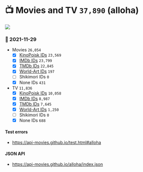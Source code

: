 # :tv: Movies and TV `37,890` (alloha)

<a href="https://API-Movies.github.io"><img src="https://API-Movies.github.io/banner.png?cache"></a>

### :date: 2021-11-29
- Movies `26,054`
  - [x] <a href="https://API-Movies.github.io/alloha/movie_kinopoisk_ids.json">KinoPoisk IDs</a> `23,569`
  - [x] <a href="https://API-Movies.github.io/alloha/movie_imdb_ids.json">IMDb IDs</a> `23,799`
  - [x] <a href="https://API-Movies.github.io/alloha/movie_tmdb_ids.json">TMDb IDs</a> `22,845`
  - [x] <a href="https://API-Movies.github.io/alloha/movie_world_art_ids.json">World-Art IDs</a> `197`
  - [ ] Shikimori IDs `0`
  - [x] None IDs `431`
- TV `11,836`
  - [x] <a href="https://API-Movies.github.io/alloha/tv_kinopoisk_ids.json">KinoPoisk IDs</a> `10,058`
  - [x] <a href="https://API-Movies.github.io/alloha/tv_imdb_ids.json">IMDb IDs</a> `8,987`
  - [x] <a href="https://API-Movies.github.io/alloha/tv_tmdb_ids.json">TMDb IDs</a> `7,645`
  - [x] <a href="https://API-Movies.github.io/alloha/tv_world_art_ids.json">World-Art IDs</a> `1,250`
  - [ ] Shikimori IDs `0`
  - [x] None IDs `688`
#### Test errors
- <a href='https://api-movies.github.io/test.html#alloha'>https://api-movies.github.io/test.html#alloha</a>
#### JSON API
- <a href='https://api-movies.github.io/alloha/index.json'>https://api-movies.github.io/alloha/index.json</a>
